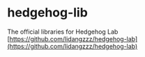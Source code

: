 # hedgehog-lib

The official libraries for Hedgehog Lab [https://github.com/lidangzzz/hedgehog-lab](https://github.com/lidangzzz/hedgehog-lab)
